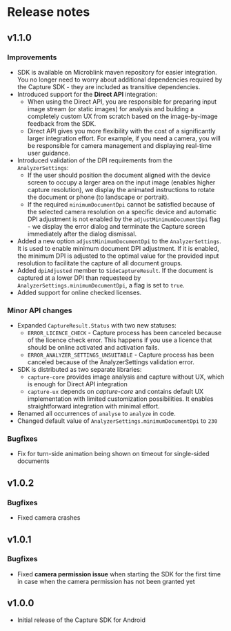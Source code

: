 # Release notes

## v1.1.0

### Improvements

- SDK is available on Microblink maven repository for easier integration. You no longer need to worry about additional dependencies required by the Capture SDK - they are included as transitive dependencies.
- Introduced support for the **Direct API** integration: 
    - When using the Direct API, you are responsible for preparing input image stream (or static images) for analysis and building a completely custom UX from scratch based on the image-by-image feedback from the SDK.
    - Direct API gives you more flexibility with the cost of a significantly larger integration effort. For example, if you need a camera, you will be responsible for camera management and displaying real-time user guidance.
- Introduced validation of the DPI requirements from the `AnalyzerSettings`:
    - If the user should position the document aligned with the device screen to occupy a larger area on the input image (enables higher capture resolution), we display the animated instructions to rotate the document or phone (to landscape or portrait).
    - If the required `minimumDocumentDpi` cannot be satisfied because of the selected camera resolution on a specific device and automatic DPI adjustment is not enabled by the `adjustMinimumDocumentDpi` flag - we display the error dialog and terminate the Capture screen immediately after the dialog dismissal.
- Added a new option `adjustMinimumDocumentDpi` to the `AnalyzerSettings`. It is used to enable minimum document DPI adjustment. If it is enabled, the minimum DPI is adjusted to the optimal value for the provided input resolution to facilitate the capture of all document groups.
- Added `dpiAdjusted` member to `SideCaptureResult`. If the document is captured at a lower DPI than requesteed by `AnalyzerSettings.minimumDocumentDpi`, a flag is set to `true`.
- Added support for online checked licenses.

### Minor API changes

- Expanded `CaptureResult.Status` with two new statuses:
    - `ERROR_LICENCE_CHECK` - Capture process has been canceled because of the licence check error. This happens if you use a licence that should be online activated and activation fails.
    - `ERROR_ANALYZER_SETTINGS_UNSUITABLE` - Capture process has been canceled because of the AnalyzerSettings validation error.
- SDK is distributed as two separate libraries:
    - `capture-core` provides image analysis and capture without UX, which is enough for Direct API integration
    - `capture-ux` depends on *capture-core* and contains default UX implementation with limited customization possibilities. It enables straightforward integration with minimal effort.
- Renamed all occurrences of `analyse` to `analyze` in code.
- Changed default value of `AnalyzerSettings.minimumDocumentDpi` to `230`

### Bugfixes

 - Fix for turn-side animation being shown on timeout for single-sided documents

## v1.0.2

### Bugfixes

- Fixed camera crashes

## v1.0.1

### Bugfixes

- Fixed **camera permission issue** when starting the SDK for the first time in case when the camera permission has not been granted yet


## v1.0.0

- Initial release of the Capture SDK for Android